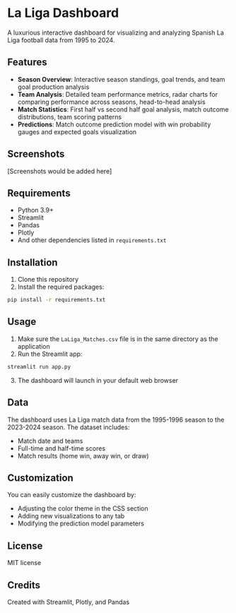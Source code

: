 # La Liga Dashboard

A luxurious interactive dashboard for visualizing and analyzing Spanish La Liga football data from 1995 to 2024.

## Features

- **Season Overview**: Interactive season standings, goal trends, and team goal production analysis
- **Team Analysis**: Detailed team performance metrics, radar charts for comparing performance across seasons, head-to-head analysis
- **Match Statistics**: First half vs second half goal analysis, match outcome distributions, team scoring patterns
- **Predictions**: Match outcome prediction model with win probability gauges and expected goals visualization

## Screenshots

[Screenshots would be added here]

## Requirements

- Python 3.9+
- Streamlit
- Pandas
- Plotly
- And other dependencies listed in `requirements.txt`

## Installation

1. Clone this repository
2. Install the required packages:

```bash
pip install -r requirements.txt
```

## Usage

1. Make sure the `LaLiga_Matches.csv` file is in the same directory as the application
2. Run the Streamlit app:

```bash
streamlit run app.py
```

3. The dashboard will launch in your default web browser

## Data

The dashboard uses La Liga match data from the 1995-1996 season to the 2023-2024 season. The dataset includes:

- Match date and teams
- Full-time and half-time scores
- Match results (home win, away win, or draw)

## Customization

You can easily customize the dashboard by:
- Adjusting the color theme in the CSS section
- Adding new visualizations to any tab
- Modifying the prediction model parameters

## License

MIT license

## Credits

Created with Streamlit, Plotly, and Pandas
